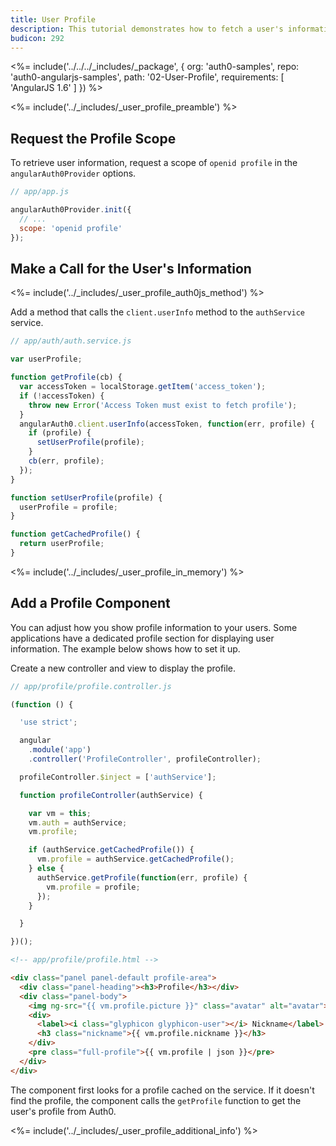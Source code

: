 ```yaml
---
title: User Profile
description: This tutorial demonstrates how to fetch a user's information from Auth0
budicon: 292
---
```


<%= include('../../../_includes/_package', {
  org: 'auth0-samples',
  repo: 'auth0-angularjs-samples',
  path: '02-User-Profile',
  requirements: [
    'AngularJS 1.6'
  ]
}) %>

<%= include('../_includes/_user_profile_preamble') %>

## Request the Profile Scope

To retrieve user information, request a scope of `openid profile` in the `angularAuth0Provider` options. 

```js
// app/app.js

angularAuth0Provider.init({
  // ...
  scope: 'openid profile'
});
``` 

## Make a Call for the User's Information

<%= include('../_includes/_user_profile_auth0js_method') %>

Add a method that calls the `client.userInfo` method to the `authService` service.

```js
// app/auth/auth.service.js

var userProfile;

function getProfile(cb) {
  var accessToken = localStorage.getItem('access_token');
  if (!accessToken) {
    throw new Error('Access Token must exist to fetch profile');
  }
  angularAuth0.client.userInfo(accessToken, function(err, profile) {
    if (profile) {
      setUserProfile(profile);
    }
    cb(err, profile);
  });
}

function setUserProfile(profile) {
  userProfile = profile;
}

function getCachedProfile() {
  return userProfile;
}
```

<%= include('../_includes/_user_profile_in_memory') %>

## Add a Profile Component

You can adjust how you show profile information to your users. Some applications have a dedicated profile section for displaying user information. The example below shows how to set it up. 

Create a new controller and view to display the profile.

```js
// app/profile/profile.controller.js

(function () {

  'use strict';

  angular
    .module('app')
    .controller('ProfileController', profileController);

  profileController.$inject = ['authService'];

  function profileController(authService) {

    var vm = this;
    vm.auth = authService;
    vm.profile;

    if (authService.getCachedProfile()) {
      vm.profile = authService.getCachedProfile();
    } else {
      authService.getProfile(function(err, profile) {
        vm.profile = profile;
      });
    }

  }

})();
```

```html
<!-- app/profile/profile.html -->

<div class="panel panel-default profile-area">
  <div class="panel-heading"><h3>Profile</h3></div>
  <div class="panel-body">
    <img ng-src="{{ vm.profile.picture }}" class="avatar" alt="avatar">
    <div>
      <label><i class="glyphicon glyphicon-user"></i> Nickname</label>
      <h3 class="nickname">{{ vm.profile.nickname }}</h3>
    </div>
    <pre class="full-profile">{{ vm.profile | json }}</pre>
  </div>
</div>
```

The component first looks for a profile cached on the service. If it doesn't find the profile, the component calls the `getProfile` function to get the user's profile from Auth0.

<%= include('../_includes/_user_profile_additional_info') %>
